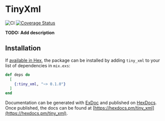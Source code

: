 # TinyXml

![CI](https://github.com/Battistar/tiny_xml/actions/workflows/elixir.yml/badge.svg)
[![Coverage Status](https://coveralls.io/repos/github/Battistar/tiny_xml/badge.svg?branch=master)](https://coveralls.io/github/Battistar/tiny_xml?branch=master)

**TODO: Add description**

## Installation

If [available in Hex](https://hex.pm/docs/publish), the package can be installed
by adding `tiny_xml` to your list of dependencies in `mix.exs`:

```elixir
def deps do
  [
    {:tiny_xml, "~> 0.1.0"}
  ]
end
```

Documentation can be generated with [ExDoc](https://github.com/elixir-lang/ex_doc)
and published on [HexDocs](https://hexdocs.pm). Once published, the docs can
be found at [https://hexdocs.pm/tiny_xml](https://hexdocs.pm/tiny_xml).

